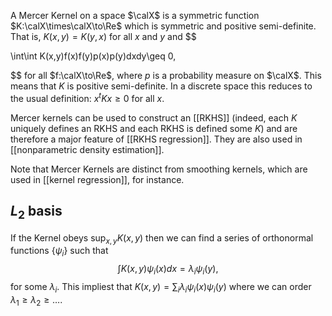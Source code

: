 A Mercer Kernel on a space $\calX$ is a symmetric function $K:\calX\times\calX\to\Re$ which is symmetric and positive semi-definite. That is, $K(x,y) = K(y,x)$ for all $x$ and $y$ and 
$$

\int\int K(x,y)f(x)f(y)p(x)p(y)dxdy\geq 0,

$$
for all $f:\calX\to\Re$, where $p$ is a probability measure on $\calX$. This means that $K$ is positive semi-definite. In a discrete space this reduces to the usual definition: $x^t K x\geq 0$ for all $x$. 

Mercer kernels can be used to construct an [[RKHS]] (indeed, each $K$ uniquely defines an RKHS and each RKHS is defined some $K$) and are therefore a major feature of [[RKHS regression]]. They are also used in [[nonparametric density estimation]]. 

Note that Mercer Kernels are distinct from smoothing kernels, which are used in [[kernel regression]], for instance. 

## $L_2$ basis 

If the Kernel obeys $\sup_{x,y} K(x,y)$ then we can find a series of orthonormal functions $\{\psi_i\}$ such that
$$
\int K(x,y)\psi_i(x)dx = \lambda_i\psi_i(y),
$$
for some $\lambda_i$. This impliest that $K(x,y) = \sum_{i}\lambda_i \psi_i(x)\psi_i(y)$ where we can order $\lambda_1\geq \lambda_2\geq \dots$. 



